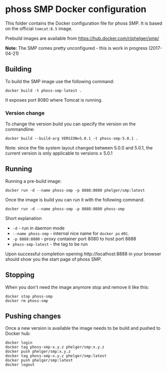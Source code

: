 # phoss SMP Docker configuration

This folder contains the Docker configuration file for phoss SMP.
It is based on the official `tomcat:8.5` image.

Prebuild images are available from https://hub.docker.com/r/phelger/smp/

**Note:** The SMP comes pretty unconfigured - this is work in progress (2017-04-21)

## Building

To build the SMP image use the following command:
```
docker build -t phoss-smp-latest .
```

It exposes port 8080 where Tomcat is running.

### Version change
To change the version build you can specify the version on the commandline:

```
docker build --build-arg VERSION=5.0.1 -t phoss-smp-5.0.1 .
```

Note: since the file system layout changed between 5.0.0 and 5.0.1, the current version is only applicable to versions &ge; 5.0.1

## Running

Running a pre-build image:
```
docker run -d --name phoss-smp -p 8888:8080 phelger/smp:latest
```

Once the image is build you can run it with the following command.
```
docker run -d --name phoss-smp -p 8888:8080 phoss-smp
```

Short explanation
  * `-d` - run in daemon mode
  * `--name phoss-smp` - internal nice name for `docker ps` etc.
  * `-p 8888:8080` - proxy container port 8080 to host port 8888
  * `phoss-smp-latest` - the tag to be run

Upon successful completion opening http://localhost:8888 in your browser should show you the start page of phoss SMP.
 
## Stopping

When you don't need the image anymore stop and remove it like this:
```
docker stop phoss-smp
docker rm phoss-smp
```

## Pushing changes

Once a new version is available the image needs to be build and pushed to Docker hub:
```
docker login
docker tag phoss-smp-x.y.z phelger/smp:x.y.z
docker push phelger/smp:x.y.z
docker tag phoss-smp-x.y.z phelger/smp:latest
docker push phelger/smp:latest
docker logout
```
